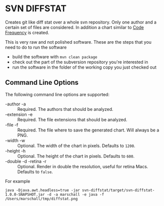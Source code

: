 SVN DIFFSTAT
============
Creates git like diff stat over a whole svn repository. Only one author and a certain set of files are considered. In addition a chart similar to [Code Frequency](https://github.com/blog/1093-introducing-the-new-github-graphs) is created.

This is very raw and not polished software. These are the steps that you need to do to run the software
* build the software with <code>mvn clean package</code>
* check out the part of the subversion repository you're interested in
* run the software in the folder of the working copy you just checked out

Command Line Options
--------------------

The following command line options are supported:
<dl>
	<dt>-author -a</dt>
	<dd>Required. The authors that should be analyzed.</dd>
	<dt>-extension -e</dt>
	<dd>Required. The file extensions that should be analyzed.</dd>
	<dt>-file -f</dt>
	<dd>Required. The file where to save the generated chart. Will always be a PNG.</dd>
	<dt>-width -w</dt>
	<dd>Optional. The width of the chart in pixels. Defaults to <code>1200</code>.</dd>
	<dt>-height -h</dt>
	<dd>Optional. The height of the chart in pixels. Defaults to <code>600</code>.</dd>
	<dt>-double -d -retina -r</dt>
	<dd>Optional. Render in double the resolution, useful for retina Macs. Defaults to <code>false</code>.</dd>
</dl>

For example

    java -Djava.awt.headless=true -jar svn-diffstat/target/svn-diffstat-1.0.0-SNAPSHOT.jar -d -a marschall -e java -f /Users/marschall/tmp/diffstat.png
